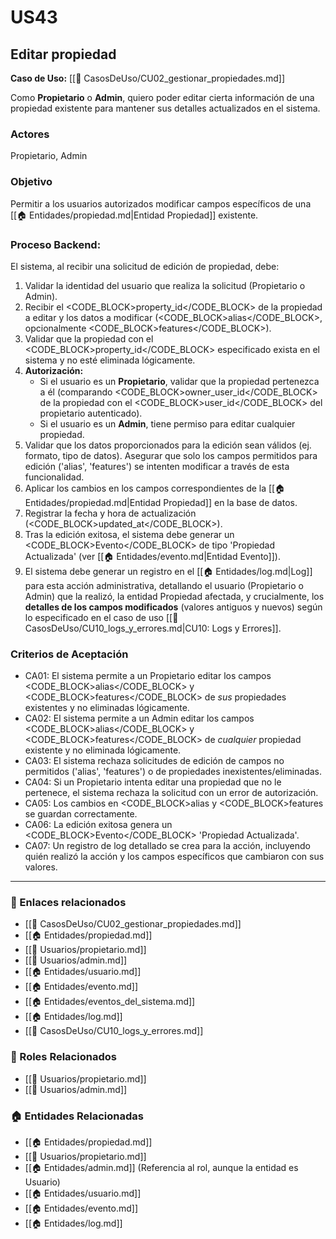 # US43

## Editar propiedad

**Caso de Uso:** [[📄 CasosDeUso/CU02_gestionar_propiedades.md]]

Como **Propietario** o **Admin**, quiero poder editar cierta información de una propiedad existente para mantener sus detalles actualizados en el sistema.

### Actores

Propietario, Admin

### Objetivo

Permitir a los usuarios autorizados modificar campos específicos de una [[🏠 Entidades/propiedad.md|Entidad Propiedad]] existente.

### Proceso Backend:

El sistema, al recibir una solicitud de edición de propiedad, debe:

1.  Validar la identidad del usuario que realiza la solicitud (Propietario o Admin).
2.  Recibir el <CODE_BLOCK>property_id</CODE_BLOCK> de la propiedad a editar y los datos a modificar (<CODE_BLOCK>alias</CODE_BLOCK>, opcionalmente <CODE_BLOCK>features</CODE_BLOCK>).
3.  Validar que la propiedad con el <CODE_BLOCK>property_id</CODE_BLOCK> especificado exista en el sistema y no esté eliminada lógicamente.
4.  **Autorización:**
    *   Si el usuario es un **Propietario**, validar que la propiedad pertenezca a él (comparando <CODE_BLOCK>owner_user_id</CODE_BLOCK> de la propiedad con el <CODE_BLOCK>user_id</CODE_BLOCK> del propietario autenticado).
    *   Si el usuario es un **Admin**, tiene permiso para editar cualquier propiedad.
5.  Validar que los datos proporcionados para la edición sean válidos (ej. formato, tipo de datos). Asegurar que solo los campos permitidos para edición ('alias', 'features') se intenten modificar a través de esta funcionalidad.
6.  Aplicar los cambios en los campos correspondientes de la [[🏠 Entidades/propiedad.md|Entidad Propiedad]] en la base de datos.
7.  Registrar la fecha y hora de actualización (<CODE_BLOCK>updated_at</CODE_BLOCK>).
8.  Tras la edición exitosa, el sistema debe generar un <CODE_BLOCK>Evento</CODE_BLOCK> de tipo 'Propiedad Actualizada' (ver [[🏠 Entidades/evento.md|Entidad Evento]]).
9.  El sistema debe generar un registro en el [[🏠 Entidades/log.md|Log]] para esta acción administrativa, detallando el usuario (Propietario o Admin) que la realizó, la entidad Propiedad afectada, y crucialmente, los **detalles de los campos modificados** (valores antiguos y nuevos) según lo especificado en el caso de uso [[📄 CasosDeUso/CU10_logs_y_errores.md|CU10: Logs y Errores]].

### Criterios de Aceptación

- CA01: El sistema permite a un Propietario editar los campos <CODE_BLOCK>alias</CODE_BLOCK> y <CODE_BLOCK>features</CODE_BLOCK> de *sus* propiedades existentes y no eliminadas lógicamente.
- CA02: El sistema permite a un Admin editar los campos <CODE_BLOCK>alias</CODE_BLOCK> y <CODE_BLOCK>features</CODE_BLOCK> de *cualquier* propiedad existente y no eliminada lógicamente.
- CA03: El sistema rechaza solicitudes de edición de campos no permitidos ('alias', 'features') o de propiedades inexistentes/eliminadas.
- CA04: Si un Propietario intenta editar una propiedad que no le pertenece, el sistema rechaza la solicitud con un error de autorización.
- CA05: Los cambios en <CODE_BLOCK>alias</CODE> y <CODE_BLOCK>features</CODE> se guardan correctamente.
- CA06: La edición exitosa genera un <CODE_BLOCK>Evento</CODE_BLOCK> 'Propiedad Actualizada'.
- CA07: Un registro de log detallado se crea para la acción, incluyendo quién realizó la acción y los campos específicos que cambiaron con sus valores.

---

### 📎 Enlaces relacionados
- [[📄 CasosDeUso/CU02_gestionar_propiedades.md]]
- [[🏠 Entidades/propiedad.md]]
- [[👥 Usuarios/propietario.md]]
- [[👥 Usuarios/admin.md]]
- [[🏠 Entidades/usuario.md]]
- [[🏠 Entidades/evento.md]]
- [[🏠 Entidades/eventos_del_sistema.md]]
- [[🏠 Entidades/log.md]]
- [[📄 CasosDeUso/CU10_logs_y_errores.md]]

### 👥 Roles Relacionados
- [[👥 Usuarios/propietario.md]]
- [[👥 Usuarios/admin.md]]

### 🏠 Entidades Relacionadas
- [[🏠 Entidades/propiedad.md]]
- [[👥 Usuarios/propietario.md]]
- [[🏠 Entidades/admin.md]] (Referencia al rol, aunque la entidad es Usuario)
- [[🏠 Entidades/usuario.md]]
- [[🏠 Entidades/evento.md]]
- [[🏠 Entidades/log.md]]

